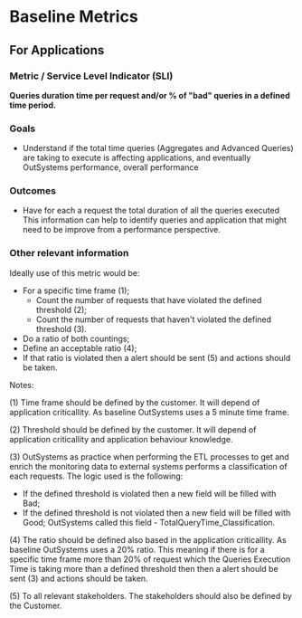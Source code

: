 # Baseline Metrics

## For Applications

### Metric / Service Level Indicator (SLI)
**Queries duration time per request and/or % of "bad" queries in a defined time period.**

### Goals
- Understand if the total time queries (Aggregates and Advanced Queries) are taking to execute is affecting applications, and eventually OutSystems performance, overall performance

### Outcomes
- Have for each a request the total duration of all the queries executed
  This information can help to identify queries and application that might need to be improve from a performance perspective.

### Other relevant information
Ideally use of this metric would be:
- For a specific time frame (1);
    - Count the number of requests that have violated the defined threshold (2);
    - Count the number of requests that haven't violated the defined threshold (3).
- Do a ratio of both countings;
- Define an acceptable ratio (4);
- If that ratio is violated then a alert should be sent (5) and actions should be taken.

Notes:

(1) Time frame should be defined by the customer. It will depend of application criticallity.
As baseline OutSystems uses a 5 minute time frame.

(2) Threshold should be defined by the customer. It will depend of application criticallity and application behaviour knowledge.

(3) OutSystems as practice when performing the ETL processes to get and enrich the monitoring data to external systems performs a classification of each requests. The logic used is the following:
- If the defined threshold is violated then a new field will be filled with Bad;
- If the defined threshold is not violated then a new field will be filled with Good;
OutSystems called this field - TotalQueryTime_Classification.

(4) The ratio should be defined also based in the application criticallity.
As baseline OutSystems uses a 20% ratio.
This meaning if there is for a specific  time frame more than 20% of request which the Queries Execution Time is taking more than a defined threshold then then a alert should be sent (3) and actions should be taken.

(5) To all relevant stakeholders.
The stakeholders should also be defined by the Customer.

<To be added later: How to see this in Elastic visualization artifacts>

